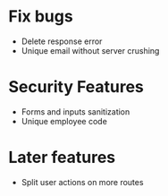 # Fix bugs
- Delete response error
- Unique email without server crushing

# Security Features
- Forms and inputs sanitization
- Unique employee code

# Later features
- Split user actions on more routes